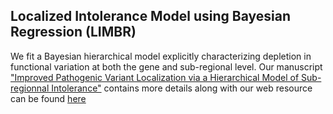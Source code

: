## Localized Intolerance Model using Bayesian Regression (LIMBR)

We fit a Bayesian hierarchical model explicitly characterizing depletion in
functional variation at both the gene and sub-regional level. Our manuscript
["Improved Pathogenic Variant Localization via a Hierarchical Model of
Sub-regionnal Intolerance"](https://www.sciencedirect.com/science/article/pii/S0002929718305032)
contains more details along with our web resource can be found [here](https://tris-10.github.io/limbr])
